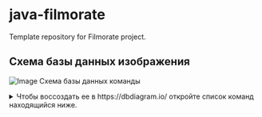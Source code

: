 # java-filmorate
Template repository for Filmorate project.

## Схема базы данных изображения
![Image](https://github.com/user-attachments/assets/0ccf0c8f-a651-45d3-acdc-64ff7f82d592)
 Схема базы данных команды

<details>
    <summary>
    Чтобы воссоздать ее в https://dbdiagram.io/ откройте список команд находящийся ниже.
    </summary> 

```sql

Table users {

  id long pk

  name String

  login String

  email String

  birthday LocalDate

  friends Long

}

 Table films {

  id Long pk

  name String

  description String

  releaseDate LocalData

  duration Long

  likes Long 

  genres Genre

  mpa RatingMPA

} 

Table filmgenre {

  film_id Long

  genre_id Long

}

Table genres {

  id Long pk

  name String pk

}

Table film_MPA {

  MPA_id Long

  MPA_name Long

}

  Table  rating_MPA {

  id Long

  name String

}

Table likes {

  film_id Long pk

  user_id Long

}

Table friendShip {

  friend_id Long

  user_id Long

}

  

Ref: "films"."id" < "likes"."film_id"

  

Ref: "users"."id" < "likes"."user_id"

  

Ref: "films"."id" < "filmgenre"."film_id"

  

Ref: "genres"."id" < "filmgenre"."genre_id"

  

Ref: "users"."id" < "friendShip"."friend_id"

  

Ref: "users"."id" < "friendShip"."user_id"

  




Ref: "films"."mpa" < "film_MPA"."MPA_id"

Ref: "film_MPA"."MPA_name" < "rating_MPA"."id"
```
